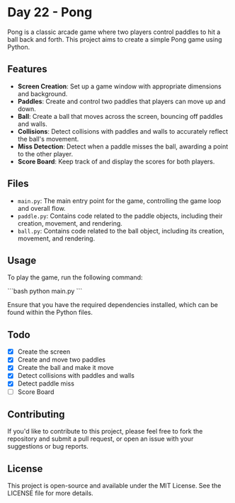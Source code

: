 # Day 22 - Pong

Pong is a classic arcade game where two players control paddles to hit a ball back and forth. This project aims to create a simple Pong game using Python.

## Features

- **Screen Creation**: Set up a game window with appropriate dimensions and background.
- **Paddles**: Create and control two paddles that players can move up and down.
- **Ball**: Create a ball that moves across the screen, bouncing off paddles and walls.
- **Collisions**: Detect collisions with paddles and walls to accurately reflect the ball's movement.
- **Miss Detection**: Detect when a paddle misses the ball, awarding a point to the other player.
- **Score Board**: Keep track of and display the scores for both players.

## Files

- `main.py`: The main entry point for the game, controlling the game loop and overall flow.
- `paddle.py`: Contains code related to the paddle objects, including their creation, movement, and rendering.
- `ball.py`: Contains code related to the ball object, including its creation, movement, and rendering.

## Usage

To play the game, run the following command:

\```bash
python main.py
\```

Ensure that you have the required dependencies installed, which can be found within the Python files.

## Todo

- [x] Create the screen
- [x] Create and move two paddles
- [x] Create the ball and make it move
- [x] Detect collisions with paddles and walls
- [x] Detect paddle miss
- [ ] Score Board

## Contributing

If you'd like to contribute to this project, please feel free to fork the repository and submit a pull request, or open an issue with your suggestions or bug reports.

## License

This project is open-source and available under the MIT License. See the LICENSE file for more details.

